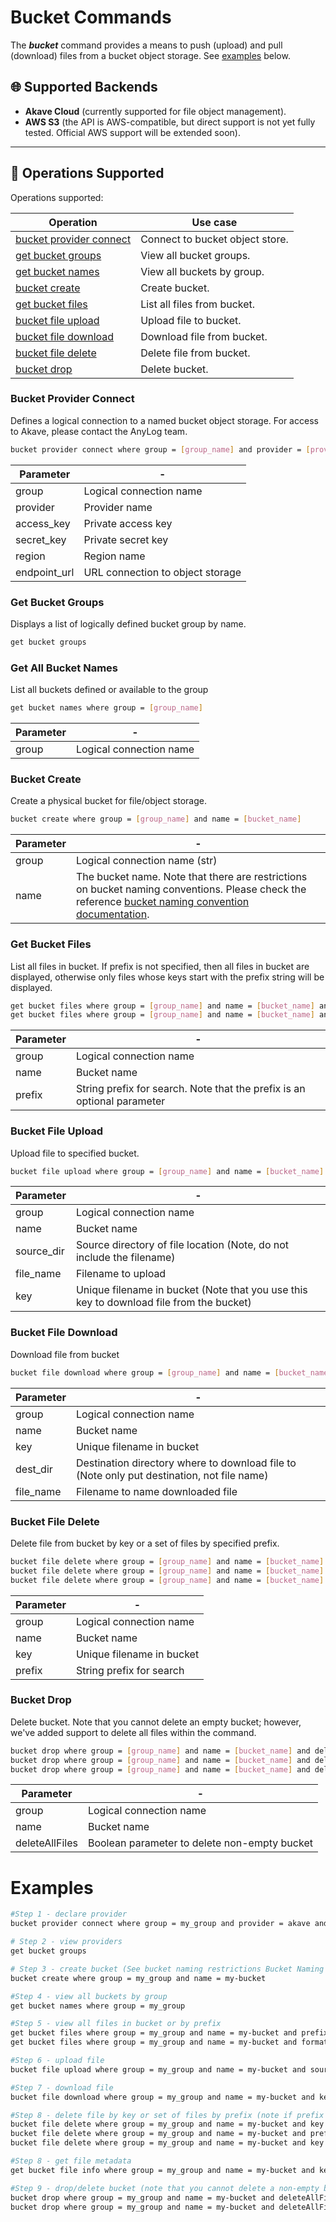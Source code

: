 # Bucket Commands

The ***bucket*** command provides a means to push (upload) and pull (download) files from a bucket object storage.
See [examples](#examples) below.

## 🌐 Supported Backends
- **Akave Cloud** (currently supported for file object management).  
- **AWS S3** (the API is AWS-compatible, but direct support is not yet fully tested. Official AWS support will be extended soon).  

---

## 🔧 Operations Supported
Operations supported:

| Operation                                           | Use case                                               | 
|-----------------------------------------------------|--------------------------------------------------------|
| [bucket provider connect](#bucket-provider-connect) | Connect to bucket object store.                        |
| [get bucket groups](#get-bucket-groups)             | View all bucket groups.                                |
| [get bucket names](#get-bucket-names)    | View all buckets by group.                             | 
| [bucket create](#bucket-create)                     | Create bucket.                                         | 
| [get bucket files](#get-bucket-files)               | List all files from bucket.                            |
| [bucket file upload](#bucket-file-upload)           | Upload file to bucket.                                 |
| [bucket file download](#bucket-file-download)       | Download file from bucket.                             |
| [bucket file delete](#bucket-file-delete)           | Delete file from bucket.                               |
| [bucket drop](#bucket-drop)                         | Delete bucket.                                         |

<a id="bucket-provider-connect"></a>
### Bucket Provider Connect
Defines a logical connection to a named bucket object storage. For access to Akave, please contact the AnyLog team.

```bash
bucket provider connect where group = [group_name] and provider = [provider] and id = 123 and access_key = [access_key] and secret_key = [secret_key] and region = [region] and endpoint_url = [endpoint_url]
```
| Parameter                                                                  | -                                 | 
|----------------------------------------------------------------------------|-----------------------------------|
| group                                                                      | Logical connection name           |
| provider                                                                   | Provider name                     |
| access_key                                                                 | Private access key                | 
| secret_key                                                                 | Private secret key                | 
| region                                                                     | Region name                       |
| endpoint_url                                                               | URL connection to object storage  |

<a id="get-bucket-groups"></a>
### Get Bucket Groups
Displays a list of logically defined bucket group by name.
```bash
get bucket groups
```

<a id="get-bucket-names"></a>
### Get All Bucket Names
List all buckets defined or available to the group
```bash
get bucket names where group = [group_name]
```
| Parameter                                                                  | -                         | 
|----------------------------------------------------------------------------|---------------------------|
| group                                                                      | Logical connection name   |

<a id="bucket-create"></a>
### Bucket Create
Create a physical bucket for file/object storage. 
```bash
bucket create where group = [group_name] and name = [bucket_name]
```
| Parameter | -                                                                                                                                                      | 
|-----------|--------------------------------------------------------------------------------------------------------------------------------------------------------|
| group     | Logical connection name (str)                                                                                                                          |
| name      | The bucket name. Note that there are restrictions on bucket naming conventions. Please check the reference [bucket naming convention documentation](https://docs.akave.xyz/akave-o3/bucket-management/bucket-naming-rules/). |


<a id="get-bucket-files"></a>
### Get Bucket Files
List all files in bucket. If prefix is not specified, then all files in bucket are displayed, otherwise only files whose
keys start with the prefix string will be displayed. 
```bash
get bucket files where group = [group_name] and name = [bucket_name] and prefix = [string-prefix] and format = json
get bucket files where group = [group_name] and name = [bucket_name] and format = json
```
| Parameter | -                                                                        | 
|-----------|--------------------------------------------------------------------------|
| group     | Logical connection name                                                  |
| name      | Bucket name                                                              |
| prefix    | String prefix for search. Note that the prefix is an optional parameter  |

<a id="bucket-file-upload"></a>
### Bucket File Upload
Upload file to specified bucket.
```bash
bucket file upload where group = [group_name] and name = [bucket_name] and source_dir = [local_source_directory] and file_name = [file_name] and key = [file_key]
```
| Parameter  | -                                                                                       | 
|------------|-----------------------------------------------------------------------------------------|
| group      | Logical connection name                                                                 |
| name       | Bucket name                                                                             |
| source_dir | Source directory of file location (Note, do not include the filename)                   |
| file_name  | Filename to upload                                                                      |
| key        | Unique filename in bucket (Note that you use this key to download file from the bucket) |


<a id="bucket-file-download"></a>
### Bucket File Download
Download file from bucket
```bash
bucket file download where group = [group_name] and name = [bucket_name] and key = [file_key] and dest_dir = [destination_dir] and file_name = [filename]
```
| Parameter | -                                                                                          | 
|-----------|--------------------------------------------------------------------------------------------|
| group     | Logical connection name                                                                    |
| name      | Bucket name                                                                                |
| key       | Unique filename in bucket                                                                  |
| dest_dir  | Destination directory where to download file to (Note only put destination, not file name) |
| file_name | Filename to name downloaded file                                                           |


<a id="bucket-file-delete"></a>
### Bucket File Delete
Delete file from bucket by key or a set of files by specified prefix.
```bash
bucket file delete where group = [group_name] and name = [bucket_name] and key = [file_key]    # deletes one file
bucket file delete where group = [group_name] and name = [bucket_name] and prefix = [str-prefix]  # deletes all files with keys that start with the prefix
bucket file delete where group = [group_name] and name = [bucket_name] and key = [file_key] and prefix = [str-prefix]  # deletes one file and all files with keys that start with the prefix
```
| Parameter | -                          | 
|-----------|----------------------------|
| group     | Logical connection name    |
| name      | Bucket name                |
| key       | Unique filename in bucket  |
| prefix    | String prefix for search   |


<a id="bucket-drop"></a>
### Bucket Drop
Delete bucket. Note that you cannot delete an empty bucket; however, we've added support to delete all files within the command.
```bash
bucket drop where group = [group_name] and name = [bucket_name] and deleteAllFiles = [true/false]  
bucket drop where group = [group_name] and name = [bucket_name] and deleteAllFiles = false  # will only delete an empty bucket
bucket drop where group = [group_name] and name = [bucket_name] and deleteAllFiles = true  # will delete a non-empty bucket
```
| Parameter      | -                                            | 
|----------------|----------------------------------------------|
| group          | Logical connection name                      |
| name           | Bucket name                                  |
| deleteAllFiles | Boolean parameter to delete non-empty bucket |

<a id="examples"></a>
# Examples
```bash
#Step 1 - declare provider 
bucket provider connect where group = my_group and provider = akave and id = 123 and access_key = [access_key] and secret_key = [secret_key] and region = akave-network and endpoint_url = [endpoint_url]

# Step 2 - view providers 
get bucket groups

# Step 3 - create bucket (See bucket naming restrictions Bucket Naming Rules )
bucket create where group = my_group and name = my-bucket

#Step 4 - view all buckets by group
get bucket names where group = my_group

#Step 5 - view all files in bucket or by prefix
get bucket files where group = my_group and name = my-bucket and prefix = dir1 and format = json
get bucket files where group = my_group and name = my-bucket and format = json

#Step 6 - upload file
bucket file upload where group = my_group and name = my-bucket and source_dir = /Users/roy and file_name = test.txt and key = dir1/test2.txt

#Step 7 - download file
bucket file download where group = my_group and name = my-bucket and key = test.txt and dest_dir = /Users/roy/test2 and file_name = test.txt

#Step 8 - delete file by key or set of files by prefix (note if prefix and key set, both will be deleted)
bucket file delete where group = my_group and name = my-bucket and key = test.txt
bucket file delete where group = my_group and name = my-bucket and prefix = dir1
bucket file delete where group = my_group and name = my-bucket and key = test2.txt and prefix = dir1

#Step 8 - get file metadata
get bucket file info where group = my_group and name = my-bucket and key = test2.txt

#Step 9 - drop/delete bucket (note that you cannot delete a non-empty bucket. to delete non-empty bucket, set deleteAllFiles = true)
bucket drop where group = my_group and name = my-bucket and deleteAllFiles = false
bucket drop where group = my_group and name = my-bucket and deleteAllFiles = true
```







